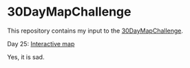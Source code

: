 # 30DayMapChallenge

This repository contains my input to the [30DayMapChallenge](https://github.com/tjukanovt/30DayMapChallenge).

Day 25: [Interactive map](https://anniinakovalainen.github.io/30dmc-2021/)

Yes, it is sad.
